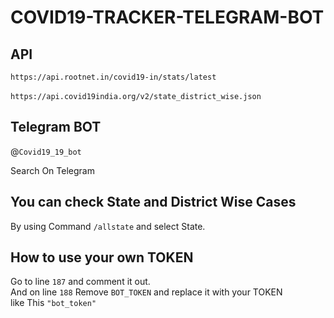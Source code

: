 # COVID19-TRACKER-TELEGRAM-BOT

## API
`https://api.rootnet.in/covid19-in/stats/latest`<br/><br/>
`https://api.covid19india.org/v2/state_district_wise.json`


## Telegram BOT

@`Covid19_19_bot`

Search On Telegram

## You can check State and District Wise Cases
By using Command `/allstate` and select State.


## How to use your own TOKEN
Go to line `187` and comment it out.</br>
And on line `188` Remove `BOT_TOKEN` and replace it with your TOKEN </br>
like This `"bot_token"`
